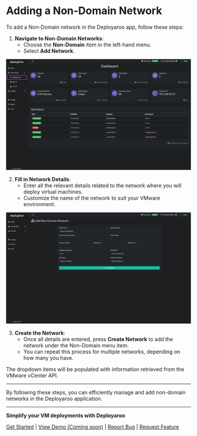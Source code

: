 # Adding a Non-Domain Network

To add a Non-Domain network in the Deployaroo app, follow these steps:

1. **Navigate to Non-Domain Networks**:
   - Choose the **Non-Domain** item in the left-hand menu.
   - Select **Add Network**.

![Non-Domain Add Network](../assets/screenshots/non_domain_add_network.png)

2. **Fill in Network Details**:
   - Enter all the relevant details related to the network where you will deploy virtual machines.
   - Customize the name of the network to suit your VMware environment.

![Non-Domain Add Network Details](../assets/screenshots/non_domain_add_network_details.png)

3. **Create the Network**:
   - Once all details are entered, press **Create Network** to add the network under the Non-Domain menu item.
   - You can repeat this process for multiple networks, depending on how many you have.

The dropdown items will be populated with information retrieved from the VMware vCenter API.

---

By following these steps, you can efficiently manage and add non-domain networks in the Deployaroo application.

---

**Simplify your VM deployments with Deployaroo**

[Get Started](getting-started/overview.md) | [View Demo (Coming soon)](#) | [Report Bug](https://github.com/blink-zero/deployaroo/issues) | [Request Feature](https://github.com/blink-zero/deployaroo/issues)
